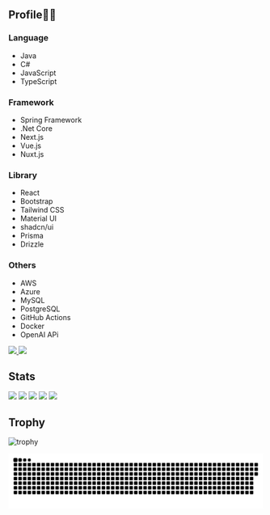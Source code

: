 ## Profile🙇‍♂️
### Language
- Java
- C#
- JavaScript
- TypeScript

### Framework
- Spring Framework
- .Net Core
- Next.js
- Vue.js
- Nuxt.js

### Library
- React
- Bootstrap
- Tailwind CSS
- Material UI
- shadcn/ui
- Prisma
- Drizzle

### Others
- AWS
- Azure
- MySQL
- PostgreSQL
- GitHub Actions
- Docker
- OpenAI APi

<p align="left">
  <a href="https://github.com/hiroshiimaizumi0611">
    <img height="20" src="https://komarev.com/ghpvc/?username=hiroshiimaizumi0611" />
  </a>
  <a href="https://github.com/hiroshiimaizumi">
    <img height="20" src="https://img.shields.io/github/followers/hiroshiimaizumi0611?label=follow&logo=github&style=flat" />
  </a>
</p>

## Stats
![](http://github-profile-summary-cards.vercel.app/api/cards/profile-details?username=hiroshiimaizumi0611&theme=gruvbox)
![](http://github-profile-summary-cards.vercel.app/api/cards/repos-per-language?username=hiroshiimaizumi0611&theme=gruvbox)
![](http://github-profile-summary-cards.vercel.app/api/cards/most-commit-language?username=hiroshiimaizumi0611&theme=gruvbox)
![](http://github-profile-summary-cards.vercel.app/api/cards/stats?username=hiroshiimaizumi0611&theme=gruvbox)
![](http://github-profile-summary-cards.vercel.app/api/cards/productive-time?username=hiroshiimaizumi0611&theme=gruvbox&utcOffset=9)

## Trophy
![trophy](https://github-profile-trophy.vercel.app/?username=hiroshiimaizumi&theme=gruvbox)

![](https://raw.githubusercontent.com/hiroshiimaizumi0611/hiroshiimaizumi0611/output/github-contribution-grid-snake.svg)
